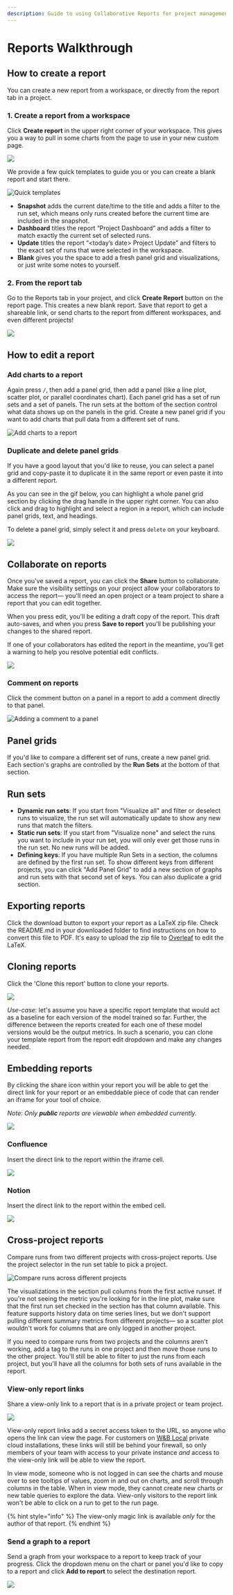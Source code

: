```yaml
---
description: Guide to using Collaborative Reports for project management and collaboration
---
```


# Reports Walkthrough

## How to create a report <a href="#how-to-create-a-report" id="how-to-create-a-report"></a>

You can create a new report from a workspace, or directly from the report tab in a project.‌‌

### 1. Create a report from a workspace <a href="#1.-create-a-report-from-a-workspace" id="1.-create-a-report-from-a-workspace"></a>

Click **Create report** in the upper right corner of your workspace. This gives you a way to pull in some charts from the page to use in your new custom page.

![](<../../.gitbook/assets/image (90).png>)

We provide a few quick templates to guide you or you can create a blank report and start there.‌

![Quick templates](<../../.gitbook/assets/image (47) (1) (2) (2) (2) (2) (1) (2) (2) (2) (2) (2) (1) (1).png>)

* **Snapshot** adds the current date/time to the title and adds a filter to the run set, which means only runs created before the current time are included in the snapshot.
* **Dashboard** titles the report “Project Dashboard” and adds a filter to match exactly the current set of selected runs.
* **Update** titles the report “\<today’s date> Project Update” and filters to the exact set of runs that were selected in the workspace.
* **Blank** gives you the space to add a fresh panel grid and visualizations, or just write some notes to yourself.

### 2. From the report tab‌ <a href="#2.-from-the-report-page" id="2.-from-the-report-page"></a>

Go to the Reports tab in your project, and click **Create Report** button on the report page. This creates a new blank report. Save that report to get a shareable link, or send charts to the report from different workspaces, and even different projects!

![](<../../.gitbook/assets/image (91).png>)

## How to edit a report

### Add charts to a report

Again press `/`, then add a panel grid, then add a panel (like a line plot, scatter plot, or parallel coordinates chart). Each panel grid has a set of run sets and a set of panels. The run sets at the bottom of the section control what data shows up on the panels in the grid. Create a new panel grid if you want to add charts that pull data from a different set of runs.

![Add charts to a report](<../../.gitbook/assets/demo - report add panel grid.gif>)

### Duplicate and delete panel grids

If you have a good layout that you'd like to reuse, you can select a panel grid and copy-paste it to duplicate it in the same report or even paste it into a different report.

As you can see in the gif below, you can highlight a whole panel grid section by clicking the drag handle in the upper right corner. You can also click and drag to highlight and select a region in a report, which can include panel grids, text, and headings.

To delete a panel grid, simply select it and press `delete` on your keyboard.

![](<../../.gitbook/assets/demo - copy and paste a panel grid section.gif>)

## Collaborate on reports

Once you've saved a report, you can click the **Share** button to collaborate. Make sure the visibility settings on your project allow your collaborators to access the report— you'll need an open project or a team project to share a report that you can edit together.

When you press edit, you'll be editing a draft copy of the report. This draft auto-saves, and when you press **Save to report** you'll be publishing your changes to the shared report.

If one of your collaborators has edited the report in the meantime, you'll get a warning to help you resolve potential edit conflicts.

![](<../../.gitbook/assets/collaborative reports.gif>)

### Comment on reports

Click the comment button on a panel in a report to add a comment directly to that panel.

![Adding a comment to a panel](<../../.gitbook/assets/demo - comment on panels in reports.gif>)

## Panel grids

If you'd like to compare a different set of runs, create a new panel grid. Each section's graphs are controlled by the **Run Sets** at the bottom of that section.

## Run sets

* **Dynamic run sets**: If you start from "Visualize all" and filter or deselect runs to visualize, the run set will automatically update to show any new runs that match the filters.
* **Static run sets**: If you start from "Visualize none" and select the runs you want to include in your run set, you will only ever get those runs in the run set. No new runs will be added.
* **Defining keys**: If you have multiple Run Sets in a section, the columns are defined by the first run set. To show different keys from different projects, you can click "Add Panel Grid" to add a new section of graphs and run sets with that second set of keys. You can also duplicate a grid section.

## Exporting reports

Click the download button to export your report as a LaTeX zip file. Check the README.md in your downloaded folder to find instructions on how to convert this file to PDF. It's easy to upload the zip file to [Overleaf](https://www.overleaf.com) to edit the LaTeX.

## Cloning reports

Click the 'Clone this report' button to clone your reports.&#x20;

![](../../.gitbook/assets/clone\_reports.gif)

_Use-case_: let's assume you have a specific report template that would act as a baseline for each version of the model trained so far. Further, the difference between the reports created for each one of these model versions would be the output metrics. In such a scenario, you can clone your template report from the report edit dropdown and make any changes needed.

## Embedding reports

By clicking the share icon within your report you will be able to get the direct link for your report or an embeddable piece of code that can render an iframe for your tool of choice.

_Note: Only **public** reports are viewable when embedded currently._

![](../../.gitbook/assets/get\_embed\_url.gif)

### Confluence

Insert the direct link to the report within the iframe cell.

![](../../.gitbook/assets/embed\_iframe\_confluence.gif)

### Notion

Insert the direct link to the report within the embed cell.

![](../../.gitbook/assets/embed\_iframe\_notion.gif)

## Cross-project reports

Compare runs from two different projects with cross-project reports. Use the project selector in the run set table to pick a project.

![Compare runs across different projects](<../../.gitbook/assets/how to - pick a different project to draw runs from.gif>)

The visualizations in the section pull columns from the first active runset. If you're not seeing the metric you're looking for in the line plot, make sure that the first run set checked in the section has that column available. This feature supports history data on time series lines, but we don't support pulling different summary metrics from different projects— so a scatter plot wouldn't work for columns that are only logged in another project.

If you need to compare runs from two projects and the columns aren't working, add a tag to the runs in one project and then move those runs to the other project. You'll still be able to filter to just the runs from each project, but you'll have all the columns for both sets of runs available in the report.

### View-only report links

Share a view-only link to a report that is in a private project or team project.

![](<../../.gitbook/assets/share view only link.gif>)

View-only report links add a secret access token to the URL, so anyone who opens the link can view the page. For customers on [W\&B Local](../self-hosted/) private cloud installations, these links will still be behind your firewall, so only members of your team with access to your private instance _and_ access to the view-only link will be able to view the report.

In view mode, someone who is not logged in can see the charts and mouse over to see tooltips of values, zoom in and out on charts, and scroll through columns in the table. When in view mode, they cannot create new charts or new table queries to explore the data. View-only visitors to the report link won't be able to click on a run to get to the run page.

{% hint style="info" %}
The view-only magic link is available _only_ for the author of that report.
{% endhint %}

### Send a graph to a report

Send a graph from your workspace to a report to keep track of your progress. Click the dropdown menu on the chart or panel you'd like to copy to a report and click **Add to report** to select the destination report.

![](<../../.gitbook/assets/demo-export-to-existing-report (1) (2) (3) (3) (3) (3) (4) (4) (5) (1) (1) (1) (1) (1) (4) (5).gif>)
